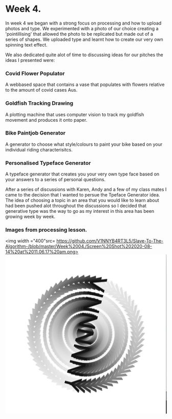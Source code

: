 # Week 4.
In week 4 we began with a strong focus on processing and how to upload photos and type. We experimented with a photo of our choice creating a 'pointillising' that allowed the photo to be replicated but made out of a series of shapes. We uploaded type and learnt how to create our very own spinning text effect. 

We also dedicated quite alot of time to discussing ideas for our pitches the ideas I presented were: <br/>
### Covid Flower Populator
A webbased space that contains a vase that populates with flowers relative to the amount of covid cases Aus.
### Goldfish Tracking Drawing
A plotting machine that uses computer vision to track my goldfish movement and produces it onto paper. 
### Bike Paintjob Generator
A generator to choose what style/colours to paint your bike based on your individual riding characterisitcs. 
### Personalised Typeface Generator
A typeface generator that creates you your very own type face based on your answers to a series of personal questions. <br/>

After a series of discussions with Karen, Andy and a few of my class mates I came to the decision that I wanted to persue the Tpeface Generator idea. The idea of choosing a topic in an area that you would like to learn about had been pushed alot throughout the discussions so I decided that generative type was the way to go as my interest in this area has been growing week by week.<br/>

### Images from processing lesson.  
<img width ="400"src= https://github.com/V1NNYB4RT3L5/Slave-To-The-Algorithm-/blob/master/Week%2004./Screen%20Shot%202020-08-14%20at%2011.06.17%20am.png>
<img src= https://github.com/V1NNYB4RT3L5/Slave-To-The-Algorithm-/blob/master/Week%2004./Screen%20Shot%202020-08-14%20at%202.10.15%20pm.png>
